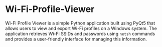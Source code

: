 # Wi-Fi-Profile-Viewer
Wi-Fi Profile Viewer is a simple Python application built using PyQt5 that allows users to view and export Wi-Fi profiles on a Windows system. The application retrieves Wi-Fi SSIDs and passwords using `netsh` commands and provides a user-friendly interface for managing this information.
